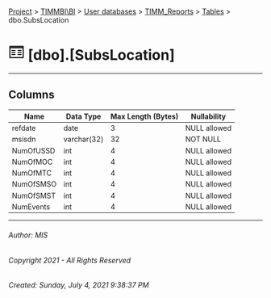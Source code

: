 #### 

[Project](../../../../index.md) > [TIMMBI\\BI](../../../index.md) > [User databases](../../index.md) > [TIMM_Reports](../index.md) > [Tables](Tables.md) > dbo.SubsLocation

# ![Tables](../../../../Images/Table32.png) [dbo].[SubsLocation]

---

## <a name="#columns"></a>Columns

| Name | Data Type | Max Length (Bytes) | Nullability |
|---|---|---|---|
| refdate | date | 3 | NULL allowed |
| msisdn | varchar(32) | 32 | NOT NULL |
| NumOfUSSD | int | 4 | NULL allowed |
| NumOfMOC | int | 4 | NULL allowed |
| NumOfMTC | int | 4 | NULL allowed |
| NumOfSMSO | int | 4 | NULL allowed |
| NumOfSMST | int | 4 | NULL allowed |
| NumEvents | int | 4 | NULL allowed |


---

###### Author:  MIS

###### Copyright 2021 - All Rights Reserved

###### Created: Sunday, July 4, 2021 9:38:37 PM

